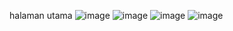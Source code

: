 halaman utama 
![image](https://github.com/user-attachments/assets/2f6e0859-d7b0-454b-99ce-5e737571ca0c)
![image](https://github.com/user-attachments/assets/33aaea74-5c15-4d2b-a8f8-71943d035a2e)
![image](https://github.com/user-attachments/assets/a0de7d24-16b6-4ccc-a348-20a75321520f)
![image](https://github.com/user-attachments/assets/e4e55a85-0ed1-4a53-90f7-acddb08a5c3e)
